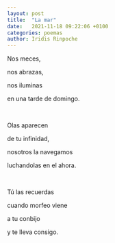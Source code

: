 ```yaml
---
layout: post
title:  "La mar"
date:   2021-11-18 09:22:06 +0100
categories: poemas
author: Iridis Rinpoche
---
```



Nos meces,

nos abrazas,

nos iluminas

en una tarde de domingo.

<br>

Olas aparecen

de tu infinidad,

nosotros la navegamos

luchandolas en el ahora.

<br>

Tú las recuerdas

cuando morfeo viene

a tu conbijo

y te lleva consigo.